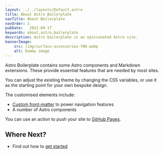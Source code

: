 ```yaml
---
layout: ../../layouts/Default.astro
title: About Astro Boilerplate
navTitle: About Boilerplate
navOrder: 1
pubDate:   2022-09-17
keywords: about,astro,boilerplate
description: Astro boilerplate is an opinionated Astro site.
bannerImage:
    src: /img/surface-accessories-700.webp
    alt: Dummy image
---
```


Astro Boilerplate contains some Astro components and Markdown extensions. These provide essential features that are needed by most sites.

You can adjust the existing theme by changing the CSS variables, or use it as the starting point for your own bespoke design.

The customised elements include:

- [Custom front-matter](/about/front-matter/) to power navigation features
- A number of Astro components

You can use an action to push your site to [GitHub Pages](/about/github-pages/).

## Where Next?

- Find out how to [get started](/about/getting-started/)